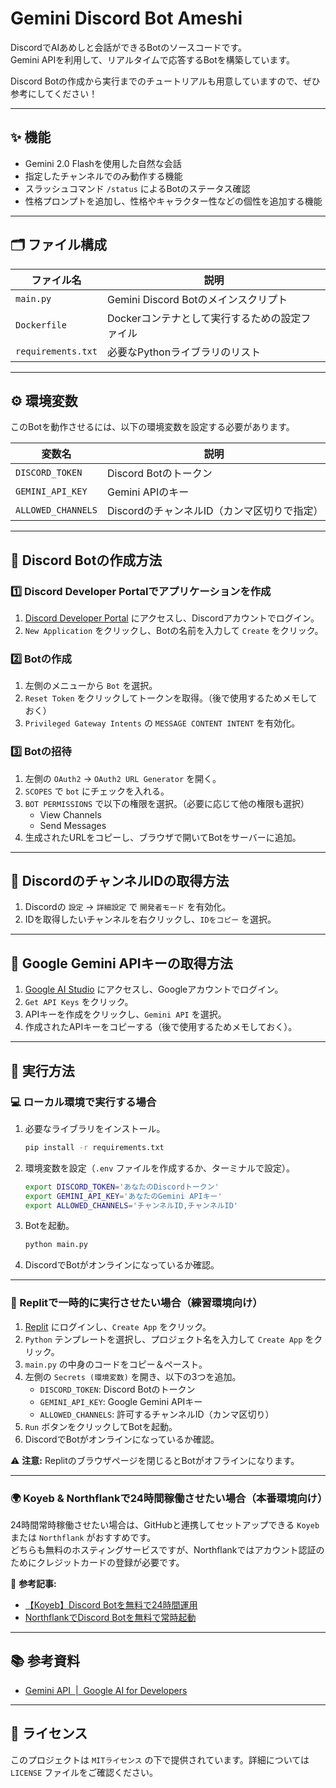 # Gemini Discord Bot Ameshi

DiscordでAIあめしと会話ができるBotのソースコードです。\
Gemini APIを利用して、リアルタイムで応答するBotを構築しています。

Discord Botの作成から実行までのチュートリアルも用意していますので、ぜひ参考にしてください！

---

## ✨ 機能

- Gemini 2.0 Flashを使用した自然な会話
- 指定したチャンネルでのみ動作する機能
- スラッシュコマンド `/status` によるBotのステータス確認
- 性格プロンプトを追加し、性格やキャラクター性などの個性を追加する機能

---

## 🗂️ ファイル構成

| ファイル名              | 説明                          |
| ------------------ | --------------------------- |
| `main.py`          | Gemini Discord Botのメインスクリプト |
| `Dockerfile`       | Dockerコンテナとして実行するための設定ファイル  |
| `requirements.txt` | 必要なPythonライブラリのリスト          |

---

## ⚙️ 環境変数

このBotを動作させるには、以下の環境変数を設定する必要があります。

| 変数名                | 説明                         |
| ------------------ | -------------------------- |
| `DISCORD_TOKEN`    | Discord Botのトークン           |
| `GEMINI_API_KEY`   | Gemini APIのキー       |
| `ALLOWED_CHANNELS` | DiscordのチャンネルID（カンマ区切りで指定） |

---

## 🤖 Discord Botの作成方法

### 1️⃣ Discord Developer Portalでアプリケーションを作成

1. [Discord Developer Portal](https://discord.com/developers/applications) にアクセスし、Discordアカウントでログイン。
2. `New Application` をクリックし、Botの名前を入力して `Create` をクリック。

### 2️⃣ Botの作成

1. 左側のメニューから `Bot` を選択。
2. `Reset Token` をクリックしてトークンを取得。（後で使用するためメモしておく）
3. `Privileged Gateway Intents` の `MESSAGE CONTENT INTENT` を有効化。

### 3️⃣ Botの招待

1. 左側の `OAuth2` → `OAuth2 URL Generator` を開く。
2. `SCOPES` で `bot` にチェックを入れる。
3. `BOT PERMISSIONS` で以下の権限を選択。（必要に応じて他の権限も選択）
   - View Channels
   - Send Messages
4. 生成されたURLをコピーし、ブラウザで開いてBotをサーバーに追加。

---

## 🔑 DiscordのチャンネルIDの取得方法

1. Discordの `設定` → `詳細設定` で `開発者モード` を有効化。
2. IDを取得したいチャンネルを右クリックし、`IDをコピー` を選択。

---

## 🔑 Google Gemini APIキーの取得方法

1. [Google AI Studio](https://aistudio.google.com/) にアクセスし、Googleアカウントでログイン。
2. `Get API Keys` をクリック。
3. APIキーを作成をクリックし、`Gemini API` を選択。
4. 作成されたAPIキーをコピーする（後で使用するためメモしておく）。

---

## 🚀 実行方法

### 💻 ローカル環境で実行する場合

1. 必要なライブラリをインストール。
   ```sh
   pip install -r requirements.txt
   ```
2. 環境変数を設定（`.env` ファイルを作成するか、ターミナルで設定）。
   ```sh
   export DISCORD_TOKEN='あなたのDiscordトークン'
   export GEMINI_API_KEY='あなたのGemini APIキー'
   export ALLOWED_CHANNELS='チャンネルID,チャンネルID'
   ```
3. Botを起動。
   ```sh
   python main.py
   ```
4. DiscordでBotがオンラインになっているか確認。

---

### 🚀 Replitで一時的に実行させたい場合（練習環境向け）

1. [Replit](https://replit.com/) にログインし、`Create App` をクリック。
2. `Python` テンプレートを選択し、プロジェクト名を入力して `Create App` をクリック。
3. `main.py` の中身のコードをコピー＆ペースト。
4. 左側の `Secrets (環境変数)` を開き、以下の3つを追加。
   - `DISCORD_TOKEN`: Discord Botのトークン
   - `GEMINI_API_KEY`: Google Gemini APIキー
   - `ALLOWED_CHANNELS`: 許可するチャンネルID（カンマ区切り）
5. `Run` ボタンをクリックしてBotを起動。
6. DiscordでBotがオンラインになっているか確認。

⚠ **注意:** Replitのブラウザページを閉じるとBotがオフラインになります。

---

### 🌍 Koyeb & Northflankで24時間稼働させたい場合（本番環境向け）

24時間常時稼働させたい場合は、GitHubと連携してセットアップできる `Koyeb` または `Northflank` がおすすめです。\
どちらも無料のホスティングサービスですが、Northflankではアカウント認証のためにクレジットカードの登録が必要です。

🔗 **参考記事:**

- [【Koyeb】Discord Botを無料で24時間運用](https://zenn.dev/amano_spica/articles/24c5f288cf9595)
- [NorthflankでDiscord Botを無料で常時起動](https://zenn.dev/radian462/articles/22ab327b58dda9)

---

## 📚 参考資料

- [Gemini API  |  Google AI for Developers](https://ai.google.dev/gemini-api/docs?hl=ja)

---

## 📜 ライセンス

このプロジェクトは `MITライセンス` の下で提供されています。詳細については `LICENSE` ファイルをご確認ください。

